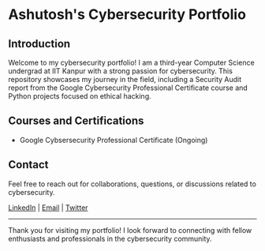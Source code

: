 # Ashutosh's Cybersecurity Portfolio

## Introduction
Welcome to my cybersecurity portfolio! I am a third-year Computer Science undergrad at IIT Kanpur with a strong passion for cybersecurity. This repository showcases my journey in the field, including a Security Audit report from the Google Cybersecurity Professional Certificate course and Python projects focused on ethical hacking.

## Courses and Certifications
- Google Cybsersecurity Professional Certificate (Ongoing)
## Contact
Feel free to reach out for collaborations, questions, or discussions related to cybersecurity.

[LinkedIn](https://www.linkedin.com/in/ashuagr/) | [Email](mailto:ashutoshagrawal822@gmail.com) | [Twitter](https://twitter.com/ashutoshagr822)

---

Thank you for visiting my  portfolio! I look forward to connecting with fellow enthusiasts and professionals in the cybersecurity community.
